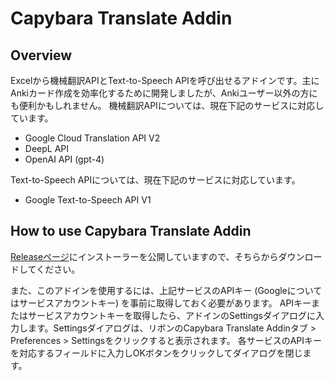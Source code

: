﻿# Capybara Translate Addin

## Overview
Excelから機械翻訳APIとText-to-Speech APIを呼び出せるアドインです。主にAnkiカード作成を効率化するために開発しましたが、Ankiユーザー以外の方にも便利かもしれません。
機械翻訳APIについては、現在下記のサービスに対応しています。

- Google Cloud Translation API V2
- DeepL API
- OpenAI API (gpt-4)

Text-to-Speech APIについては、現在下記のサービスに対応しています。

- Google Text-to-Speech API V1

## How to use Capybara Translate Addin

[Releaseページ](https://github.com/capybara-translation/CapybaraTranslateAddin/releases)にインストーラーを公開していますので、そちらからダウンロードしてください。

また、このアドインを使用するには、上記サービスのAPIキー (Googleについてはサービスアカウントキー) を事前に取得しておく必要があります。
APIキーまたはサービスアカウントキーを取得したら、アドインのSettingsダイアログに入力します。Settingsダイアログは、リボンのCapybara Translate Addinタブ > Preferences > Settingsをクリックすると表示されます。
各サービスのAPIキーを対応するフィールドに入力しOKボタンをクリックしてダイアログを閉じます。

